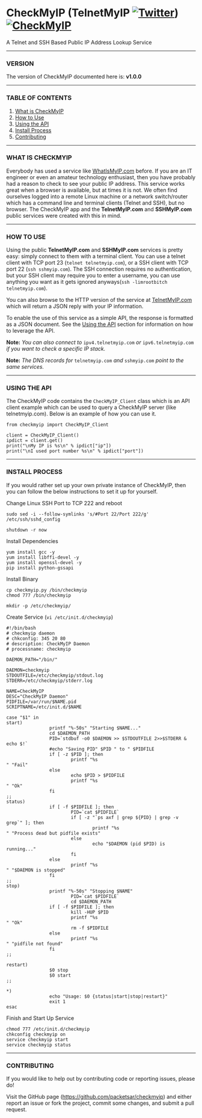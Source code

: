 # CheckMyIP (TelnetMyIP  [![Twitter][twitter-logo]][twitter]) [![CheckMyIP][logo]][twitter]
A Telnet and SSH Based Public IP Address Lookup Service



-----------------------------------------
###   VERSION   ###
The version of CheckMyIP documented here is: **v1.0.0**

-----------------------------------------
###   TABLE OF CONTENTS   ###
1. [What is CheckMyIP](#what-is-checkmyip)
2. [How to Use](#how-to-use)
3. [Using the API](#using-the-api)
4. [Install Process](#install-process)
5. [Contributing](#contributing)


-----------------------------------------
###   WHAT IS CHECKMYIP   ###
Everybody has used a service like [WhatIsMyIP.com](https://www.whatismyip.com/) before. If you are an IT engineer or even an amateur technology enthusiast, then you have probably had a reason to check to see your public IP address. This service works great when a browser is available, but at times it is not. We often find ourselves logged into a remote Linux machine or a network switch/router which has a command line and terminal clients (Telnet and SSH), but no browser. The CheckMyIP app and the **TelnetMyIP.com** and **SSHMyIP.com** public services were created with this in mind.


-----------------------------------------
###   HOW TO USE   ###
Using the public **TelnetMyIP.com** and **SSHMyIP.com** services is pretty easy: simply connect to them with a terminal client. You can use a telnet client with TCP port 23 (`telnet telnetmyip.com`), or a SSH client with TCP port 22 (`ssh sshmyip.com`). The SSH connection requires no authentication, but your SSH client may require you to enter a username, you can use anything you want as it gets ignored anyways(`ssh -limrootbitch telnetmyip.com`).

You can also browse to the HTTP version of the service at [TelnetMyIP.com](http://telnetmyip.com/) which will return a JSON reply with your IP information.

To enable the use of this service as a simple API, the response is formatted as a JSON document. See the [Using the API](#using-the-api) section for information on how to leverage the API.

**Note:** _You can also connect to_ `ipv4.telnetmyip.com` _or_ `ipv6.telnetmyip.com` _if you want to check a specific IP stack._

**Note:** _The DNS records for_ `telnetmyip.com` _and_ `sshmyip.com` _point to the same services._


-----------------------------------------
###   USING THE API   ###
The CheckMyIP code contains the `CheckMyIP_Client` class which is an API client example which can be used to query a CheckMyIP server (like telnetmyip.com). Below is an example of how you can use it.

```
from checkmyip import CheckMyIP_Client

client = CheckMyIP_Client()
ipdict = client.get()
print("\nMy IP is %s\n" % ipdict["ip"])
print("\nI used port number %s\n" % ipdict["port"])
```


-----------------------------------------
###   INSTALL PROCESS   ###
If you would rather set up your own private instance of CheckMyIP, then you can follow the below instructions to set it up for yourself.

Change Linux SSH Port to TCP 222 and reboot
```
sudo sed -i --follow-symlinks 's/#Port 22/Port 222/g' /etc/ssh/sshd_config

shutdown -r now
```

Install Dependencies
```
yum install gcc -y
yum install libffi-devel -y
yum install openssl-devel -y
pip install python-gssapi
```

Install Binary
```
cp checkmyip.py /bin/checkmyip
chmod 777 /bin/checkmyip

mkdir -p /etc/checkmyip/
```

Create Service (`vi /etc/init.d/checkmyip`)
```
#!/bin/bash
# checkmyip daemon
# chkconfig: 345 20 80
# description: CheckMyIP Daemon
# processname: checkmyip

DAEMON_PATH="/bin/"

DAEMON=checkmyip
STDOUTFILE=/etc/checkmyip/stdout.log
STDERR=/etc/checkmyip/stderr.log

NAME=CheckMyIP
DESC="CheckMyIP Daemon"
PIDFILE=/var/run/$NAME.pid
SCRIPTNAME=/etc/init.d/$NAME

case "$1" in
start)
				printf "%-50s" "Starting $NAME..."
				cd $DAEMON_PATH
				PID=`stdbuf -o0 $DAEMON >> $STDOUTFILE 2>>$STDERR & echo $!`
				#echo "Saving PID" $PID " to " $PIDFILE
				if [ -z $PID ]; then
						printf "%s
" "Fail"
				else
						echo $PID > $PIDFILE
						printf "%s
" "Ok"
				fi
;;
status)
				if [ -f $PIDFILE ]; then
						PID=`cat $PIDFILE`
						if [ -z "`ps axf | grep ${PID} | grep -v grep`" ]; then
								printf "%s
" "Process dead but pidfile exists"
						else
								echo "$DAEMON (pid $PID) is running..."
						fi
				else
						printf "%s
" "$DAEMON is stopped"
				fi
;;
stop)
				printf "%-50s" "Stopping $NAME"
						PID=`cat $PIDFILE`
						cd $DAEMON_PATH
				if [ -f $PIDFILE ]; then
						kill -HUP $PID
						printf "%s
" "Ok"
						rm -f $PIDFILE
				else
						printf "%s
" "pidfile not found"
				fi
;;

restart)
				$0 stop
				$0 start
;;

*)
				echo "Usage: $0 {status|start|stop|restart}"
				exit 1
esac
```



Finish and Start Up Service
```
chmod 777 /etc/init.d/checkmyip
chkconfig checkmyip on
service checkmyip start
service checkmyip status
```


-----------------------------------------
###   CONTRIBUTING   ###
If you would like to help out by contributing code or reporting issues, please do!

Visit the GitHub page (https://github.com/packetsar/checkmyip) and either report an issue or fork the project, commit some changes, and submit a pull request.

[twitter-logo]: http://www.packetsar.com/wp-content/uploads/twitter-logo-35.png
[twitter]: https://twitter.com/TelnetMyIP
[logo]: http://www.packetsar.com/wp-content/uploads/checkmyip_icon-100.gif
[whatismyip]: https://www.whatismyip.com/
